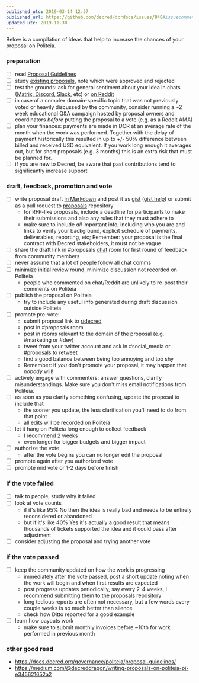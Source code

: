 ```yaml
---
published_utc: 2019-03-14 12:57
published_url: https://github.com/decred/dcrdocs/issues/848#issuecomment-471795670
updated_utc: 2019-11-30
---
```


Below is a compilation of ideas that help to increase the chances of your proposal on Politeia.

### preparation

- [ ] read [Proposal Guidelines](https://docs.decred.org/governance/politeia/proposal-guidelines/)
- [ ] study [existing proposals](https://proposals.decred.org/), note which were approved and rejected
- [ ] test the grounds: ask for general sentiment about your idea in chats ([Matrix, Discord, Slack](https://decred.org/community/), etc) or [on Reddit](https://www.reddit.com/r/decred/)
- [ ] in case of a complex domain-specific topic that was not previously voted or heavily discussed by the community, consider running a ~2 week educational Q&A campaign hosted by proposal owners and coordinators _before_ putting the proposal to a vote (e.g. as a Reddit AMA)
- [ ] plan your finances: payments are made in DCR at an average rate of the month when the work was performed. Together with the delay of payment historically this resulted in up to +/- 50% difference between billed and received USD equivalent. If you work long enough it averages out, but for short proposals (e.g. 3 months) this is an extra risk that must be planned for.
- [ ] if you are new to Decred, be aware that past contributions tend to significantly increase support

### draft, feedback, promotion and vote

- [ ] write proposal draft [in Markdown](https://github.com/adam-p/markdown-here/wiki/Markdown-Cheatsheet) and post it as [gist](https://gist.github.com/) ([gist help](https://help.github.com/en/articles/about-gists)) or submit as a pull request to [proposals](https://github.com/decredcommunity/proposals) repository
  * for RFP-like proposals, include a deadline for participants to make their submissions and also any rules that they must adhere to
  * make sure to include _all_ important info, including who you are and links to verify your background, explicit schedule of payments, deliverables, reporting, etc; Remember: your proposal is the final contract with Decred stakeholders, it must not be vague
- [ ] share the draft link in #proposals [chat](https://chat.decred.org/) room for first round of feedback from community members
- [ ] never assume that a lot of people follow all chat comms
- [ ] minimize initial review round, minimize discussion not recorded on Politeia
  * people who commented on chat/Reddit are unlikely to re-post their comments on Politeia
- [ ] publish the proposal on Politeia
  * try to include any useful info generated during draft discussion outside Politeia
- [ ] promote pre-vote:
  * submit proposal link to [r/decred](https://www.reddit.com/r/decred/)
  * post in #proposals room
  * post in rooms relevant to the domain of the proposal (e.g. #marketing or #dev)
  * tweet from your twitter account and ask in #social\_media or #proposals to retweet
  * find a good balance between being too annoying and too shy
  * Remember: if _you_ don't promote your proposal, it may happen that _nobody_ will!
- [ ] actively engage with commenters: answer questions, clarify misunderstandings. Make sure you don't miss email notifications from Politeia.
- [ ] as soon as you clarify something confusing, update the proposal to include that
  * the sooner you update, the less clarification you'll need to do from that point
  * all edits will be recorded on Politeia
- [ ] let it hang on Politeia long enough to collect feedback
  * I recommend 2 weeks
  * even longer for bigger budgets and bigger impact
- [ ] authorize the vote
  * after the vote begins you can no longer edit the proposal
- [ ] promote again after you authorized vote
- [ ] promote mid vote or 1-2 days before finish

### if the vote failed

- [ ] talk to people, study why it failed
- [ ] look at vote counts
  * if it's like 95% No then the idea is really bad and needs to be entirely reconsidered or abandoned
  * but if it's like 40% Yes it's actually a good result that means thousands of tickets supported the idea and it could pass after adjustment
- [ ] consider adjusting the proposal and trying another vote

### if the vote passed

- [ ] keep the community updated on how the work is progressing
  * immediately after the vote passed, post a short update noting when the work will begin and when first results are expected
  * post progress updates periodically, say every 2-4 weeks, I recommend submitting them to the [proposals](https://github.com/decredcommunity/proposals) repository
  * long tedious reports are often not necessary, but a few words every couple weeks is so much better than silence
  * check how Ditto reported for a good example
- [ ] learn how payouts work
  * make sure to submit monthly invoices before ~10th for work performed in previous month

### other good read

- https://docs.decred.org/governance/politeia/proposal-guidelines/
- https://medium.com/@decreddragon/writing-proposals-on-politeia-pi-e345621652a2
